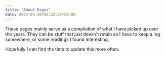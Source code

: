 ```yaml
---
title: "About Pages"
date: 2023-06-10T00:22:22+08:00
---
```


These pages mainly serve as a compilation of what I have picked up over the years.
They can be stuff that just doesn't retain so I have to keep a log somewhere, or some readings I found interesting.

Hopefully I can find the time to update this more often.